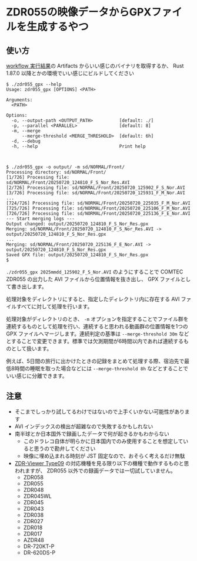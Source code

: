 # ZDR055の映像データからGPXファイルを生成するやつ
## 使い方
[workflow 実行結果](https://github.com/misodengaku/zdr055_gpx/actions/workflows/rust.yml)の Artifacts からいい感じのバイナリを取得するか、 Rust 1.87.0 以降とかの環境でいい感じにビルドしてください

```
$ ./zdr055_gpx --help
Usage: zdr055_gpx [OPTIONS] <PATH>

Arguments:
  <PATH>  

Options:
  -o, --output-path <OUTPUT_PATH>          [default: ./]
  -p, --parallel <PARALLEL>                [default: 8]
  -m, --merge                              
      --merge-threshold <MERGE_THRESHOLD>  [default: 6h]
  -d, --debug                              
  -h, --help                               Print help



$ ./zdr055_gpx -o output/ -m sd/NORMAL/Front/
Processing directory: sd/NORMAL/Front/
[1/726] Processing file: sd/NORMAL/Front/20250720_124810_F_S_Nor_Res.AVI
[2/726] Processing file: sd/NORMAL/Front/20250720_125902_F_S_Nor.AVI
[3/726] Processing file: sd/NORMAL/Front/20250720_125931_F_M_Nor.AVI
...
[724/726] Processing file: sd/NORMAL/Front/20250720_225035_F_M_Nor.AVI
[725/726] Processing file: sd/NORMAL/Front/20250720_225106_F_M_Nor.AVI
[726/726] Processing file: sd/NORMAL/Front/20250720_225136_F_E_Nor.AVI
--- Start merging logs ---
Output changed: output/20250720_124810_F_S_Nor_Res.gpx
Merging: sd/NORMAL/Front/20250720_124810_F_S_Nor_Res.AVI -> output/20250720_124810_F_S_Nor_Res.gpx
...
Merging: sd/NORMAL/Front/20250720_225136_F_E_Nor.AVI -> output/20250720_124810_F_S_Nor_Res.gpx
Saved GPX file: output/20250720_124810_F_S_Nor_Res.gpx
$
```

`./zdr055_gpx 2025mmdd_125902_F_S_Nor.AVI` のようにすることで COMTEC ZDR055 の出力した AVI ファイルから位置情報を抜き出し、 GPX ファイルとして書き出します。

処理対象をディレクトリにすると、指定したディレクトリ内に存在する AVI ファイルすべてに対して処理を行います。

処理対象がディレクトリのとき、 `-m` オプションを指定することでファイル群を連続するものとして処理を行い、連続すると思われる動画群の位置情報を1つの GPX ファイルへマージします。連続判定の基準は `--merge-threshold 30m` などとすることで変更できます。標準では欠測期間が6時間以内であれば連続するものとして扱います。

例えば、5日間の旅行に出かけたときの記録をまとめて処理する際、宿泊先で最低8時間の睡眠を取った場合などには `--merge-threshold 8h` などとすることでいい感じに分離できます。

## 注意
* そこまでしっかり試してるわけではないので上手くいかない可能性があります
* AVI インデックスの検出が超雑なので失敗するかもしれない
* 南半球とか日本国外で録画したデータで何が起きるかもわからない
    * このドラレコ自体が明らかに日本国内でのみ使用することを想定していると思うので勘弁してください
    * 映像に埋め込まれる時刻が JST 固定なので、おそらく考えるだけ無駄
* [ZDR-Viewer Type09](https://www.e-comtec.co.jp/0_recorder/viewer/ZDRviewerType09/viewer.html) の対応機種を見る限り以下の機種で動作するものと思われますが、 ZDR055 以外での録画データでは一切試していません。
  * ZDR058
  * ZDR055
  * ZDR048
  * ZDR045WL
  * ZDR045
  * ZDR043
  * ZDR038
  * ZDR027
  * ZDR018
  * ZDR017
  * AZDR48
  * DR-720KT-P
  * DR-620DS-P
